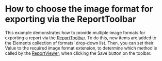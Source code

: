 # How to choose the image format for exporting via the ReportToolbar


<p>This example demonstrates how to provide multiple image formats for exporting a report via the <a href="http://documentation.devexpress.com/#XtraReports/clsDevExpressXtraReportsWebReportToolbartopic">ReportToolbar</a>. To do this, new items are added to the Elements collection of formats' drop-down list. Then, you can set their Value to the required image format extension, to determine which method is called by the <a href="http://documentation.devexpress.com/#XtraReports/clsDevExpressXtraReportsWebReportViewertopic">ReportViewer</a>, when clicking the Save button on the toolbar.</p>

<br/>



